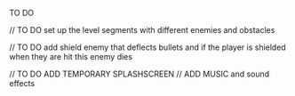 TO DO 




// TO DO set up the level segments with different enemies and obstacles

// TO DO add shield enemy that deflects bullets and if the player is shielded when they are hit this enemy dies

// TO DO ADD TEMPORARY SPLASHSCREEN
// ADD MUSIC and sound effects
